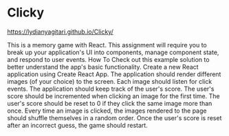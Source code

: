 

# Clicky

https://lydianyagitari.github.io/Clicky/


This is a memory game with React. This assignment will require you to break up your application's UI into components, manage component state, and respond to user events.
How To
Check out this example solution to better understand the app's basic functionality.
Create a new React application using Create React App.
The application should render different images (of your choice) to the screen. Each image should listen for click events.
The application should keep track of the user's score. The user's score should be incremented when clicking an image for the first time. The user's score should be reset to 0 if they click the same image more than once.
Every time an image is clicked, the images rendered to the page should shuffle themselves in a random order.
Once the user's score is reset after an incorrect guess, the game should restart.
